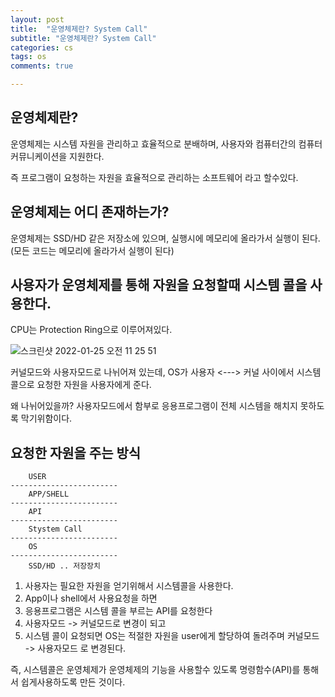 ```yaml
---
layout: post
title:  "운영체제란? System Call"
subtitle: "운영체제란? System Call"
categories: cs
tags: os
comments: true

---
```



## 운영체제란?

운영체제는 시스템 자원을 관리하고 효율적으로 분배하며, 사용자와 컴퓨터간의 컴퓨터 커뮤니케이션을 지원한다.

즉 프로그램이 요청하는 자원을 효율적으로 관리하는 소프트웨어 라고 할수있다.

## 운영체제는 어디 존재하는가?

운영체제는 SSD/HD 같은 저장소에 있으며, 실행시에 메모리에 올라가서 실행이 된다. (모든 코드는 메모리에 올라가서 실행이 된다)

## 사용자가 운영체제를 통해 자원을 요청할때 시스템 콜을 사용한다.

CPU는 Protection Ring으로 이루어져있다.

![스크린샷 2022-01-25 오전 11 25 51](https://user-images.githubusercontent.com/56789064/150899342-6e79b113-5283-436e-af3e-ad9ce662ea8f.png)

커널모드와 사용자모드로 나뉘어져 있는데, OS가 사용자 <---> 커널 사이에서 시스템콜으로 요청한 자원을 사용자에게 준다.

왜 나뉘어있을까? 사용자모드에서 함부로 응용프로그램이 전체 시스템을 해치지 못하도록 막기위함이다.

## 요청한 자원을 주는 방식

```
    USER
------------------------
    APP/SHELL
------------------------
    API
------------------------
    Stystem Call
------------------------
    OS
------------------------
    SSD/HD .. 저장장치
```

1. 사용자는 필요한 자원을 얻기위해서 시스템콜을 사용한다.
2. App이나 shell에서 사용요청을 하면
3. 응용프로그램은 시스템 콜을 부르는 API를 요청한다
4. 사용자모드 -> 커널모드로 변경이 되고
5. 시스템 콜이 요청되면 OS는 적절한 자원을 user에게 할당하여 돌려주며 커널모드 -> 사용자모드 로 변경된다.

즉, 시스템콜은 운영체제가 운영체제의 기능을 사용할수 있도록 명령함수(API)를 통해서 쉽게사용하도록 만든 것이다.

<!-- ![systemcall1](https://user-images.githubusercontent.com/56789064/92602522-35139900-f2e9-11ea-96c1-38066c76c237.jpg)
![systemcall2](https://user-images.githubusercontent.com/56789064/92602527-3644c600-f2e9-11ea-9928-0c287f7368ff.jpg)
![systemcall3](https://user-images.githubusercontent.com/56789064/92602528-3644c600-f2e9-11ea-8ced-5caf259baf4b.jpg)
![systemcall4](https://user-images.githubusercontent.com/56789064/92602529-36dd5c80-f2e9-11ea-9d05-821d898f00e7.jpg) -->
